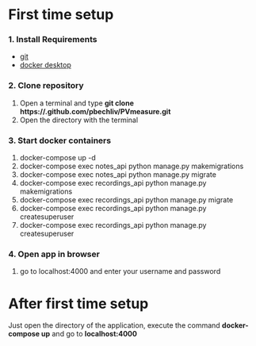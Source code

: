 # First time setup

### 1. Install Requirements
  * [git](https://git-scm.com/downloads)
  * [docker desktop](https://www.docker.com/get-started)

### 2. Clone repository
  1. Open a terminal and type <b>git clone https://.github.com/pbechliv/PVmeasure.git</b>
  2. Open the directory with the terminal

### 3. Start docker containers
  1. docker-compose up -d
  2. docker-compose exec notes_api python manage.py makemigrations
  3. docker-compose exec notes_api python manage.py migrate
  4. docker-compose exec recordings_api python manage.py makemigrations
  5. docker-compose exec recordings_api python manage.py migrate
  6. docker-compose exec recordings_api python manage.py createsuperuser
  7. docker-compose exec recordings_api python manage.py createsuperuser

### 4. Open app in browser
  1. go to localhost:4000 and enter your username and password

# After first time setup
Just open the directory of the application,
execute the command <b>docker-compose up</b> and go to <b>localhost:4000</b>
